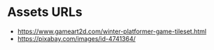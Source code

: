 # Assets URLs
* https://www.gameart2d.com/winter-platformer-game-tileset.html
* https://pixabay.com/images/id-4741364/